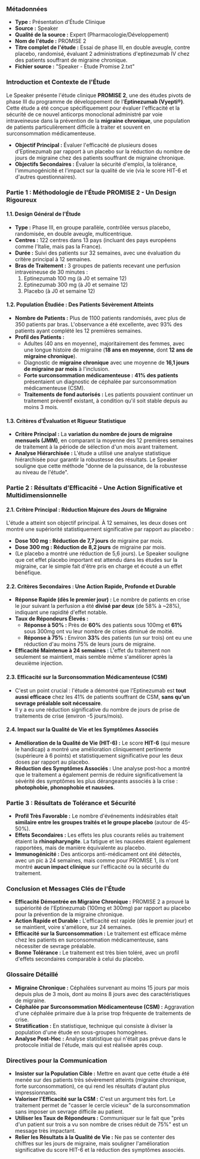 ### **Métadonnées**

- **Type :** Présentation d'Étude Clinique
- **Source :** Speaker
- **Qualité de la source :** Expert (Pharmacologie/Développement)
- **Nom de l'étude :** PROMISE 2
- **Titre complet de l'étude :** Essai de phase III, en double aveugle, contre placebo, randomisé, évaluant 2 administrations d'eptinezumab IV chez des patients souffrant de migraine chronique.
- **Fichier source :** "Speaker - Etude Promise 2.txt"

### **Introduction et Contexte de l'Étude**

Le Speaker présente l'étude clinique **PROMISE 2**, une des études pivots de phase III du programme de développement de l'**Eptinezumab (Vyepti®)**. Cette étude a été conçue spécifiquement pour évaluer l'efficacité et la sécurité de ce nouvel anticorps monoclonal administré par voie intraveineuse dans la prévention de la **migraine chronique**, une population de patients particulièrement difficile à traiter et souvent en surconsommation médicamenteuse.

- **Objectif Principal :** Évaluer l'efficacité de plusieurs doses d'Eptinezumab par rapport à un placebo sur la réduction du nombre de jours de migraine chez des patients souffrant de migraine chronique.
- **Objectifs Secondaires :** Évaluer la sécurité d'emploi, la tolérance, l'immunogénicité et l'impact sur la qualité de vie (via le score HIT-6 et d'autres questionnaires).

### **Partie 1 : Méthodologie de l'Étude PROMISE 2 - Un Design Rigoureux**

#### **1.1. Design Général de l'Étude**

- **Type :** Phase III, en groupe parallèle, contrôlée versus placebo, randomisée, en double aveugle, multicentrique.
- **Centres :** 122 centres dans 13 pays (incluant des pays européens comme l'Italie, mais pas la France).
- **Durée :** Suivi des patients sur 32 semaines, avec une évaluation du critère principal à 12 semaines.
- **Bras de Traitement :** 3 groupes de patients recevant une perfusion intraveineuse de 30 minutes :
    1. Eptinezumab 100 mg (à J0 et semaine 12)
    2. Eptinezumab 300 mg (à J0 et semaine 12)
    3. Placebo (à J0 et semaine 12)

#### **1.2. Population Étudiée : Des Patients Sévèrement Atteints**

- **Nombre de Patients :** Plus de 1100 patients randomisés, avec plus de 350 patients par bras. L'observance a été excellente, avec 93% des patients ayant complété les 12 premières semaines.
- **Profil des Patients :**
  - Adultes (40 ans en moyenne), majoritairement des femmes, avec une longue histoire de migraine (**18 ans en moyenne**, dont **12 ans de migraine chronique**).
  - Diagnostic de **migraine chronique** avec une moyenne de **16,1 jours de migraine par mois** à l'inclusion.
  - **Forte surconsommation médicamenteuse :** **41% des patients** présentaient un diagnostic de céphalée par surconsommation médicamenteuse (CSM).
  - **Traitements de fond autorisés :** Les patients pouvaient continuer un traitement préventif existant, à condition qu'il soit stable depuis au moins 3 mois.

#### **1.3. Critères d'Évaluation et Rigueur Statistique**

- **Critère Principal :** La **variation du nombre de jours de migraine mensuels (JMM)**, en comparant la moyenne des 12 premières semaines de traitement à la période de sélection d'un mois avant traitement.
- **Analyse Hiérarchisée :** L'étude a utilisé une analyse statistique hiérarchisée pour garantir la robustesse des résultats. Le Speaker souligne que cette méthode "donne de la puissance, de la robustesse au niveau de l'étude".

### **Partie 2 : Résultats d'Efficacité - Une Action Significative et Multidimensionnelle**

#### **2.1. Critère Principal : Réduction Majeure des Jours de Migraine**

L'étude a atteint son objectif principal. À 12 semaines, les deux doses ont montré une supériorité statistiquement significative par rapport au placebo :

- **Dose 100 mg :** **Réduction de 7,7 jours** de migraine par mois.
- **Dose 300 mg :** **Réduction de 8,2 jours** de migraine par mois.
- (Le placebo a montré une réduction de 5,6 jours). Le Speaker souligne que cet effet placebo important est attendu dans les études sur la migraine, car le simple fait d'être pris en charge et écouté a un effet bénéfique.

#### **2.2. Critères Secondaires : Une Action Rapide, Profonde et Durable**

- **Réponse Rapide (dès le premier jour) :** Le nombre de patients en crise le jour suivant la perfusion a été **divisé par deux** (de 58% à ~28%), indiquant une rapidité d'effet notable.
- **Taux de Répondeurs Élevés :**
  - **Réponse à 50% :** Près de **60%** des patients sous 100mg et **61%** sous 300mg ont vu leur nombre de crises diminué de moitié.
  - **Réponse à 75% :** Environ **33%** des patients (un sur trois) ont eu une réduction d'au moins 75% de leurs jours de migraine.
- **Efficacité Maintenue à 24 semaines :** L'effet du traitement non seulement se maintient, mais semble même s'améliorer après la deuxième injection.

#### **2.3. Efficacité sur la Surconsommation Médicamenteuse (CSM)**

- C'est un point crucial : l'étude a démontré que l'Eptinezumab est **tout aussi efficace** chez les 41% de patients souffrant de CSM, **sans qu'un sevrage préalable soit nécessaire**.
- Il y a eu une réduction significative du nombre de jours de prise de traitements de crise (environ -5 jours/mois).

#### **2.4. Impact sur la Qualité de Vie et les Symptômes Associés**

- **Amélioration de la Qualité de Vie (HIT-6) :** Le score **HIT-6** (qui mesure le handicap) a montré une amélioration cliniquement pertinente (supérieure à 6 points) et statistiquement significative pour les deux doses par rapport au placebo.
- **Réduction des Symptômes Associés :** Une analyse post-hoc a montré que le traitement a également permis de réduire significativement la sévérité des symptômes les plus dérangeants associés à la crise : **photophobie, phonophobie et nausées**.

### **Partie 3 : Résultats de Tolérance et Sécurité**

- **Profil Très Favorable :** Le nombre d'événements indésirables était **similaire entre les groupes traités et le groupe placebo** (autour de 45-50%).
- **Effets Secondaires :** Les effets les plus courants reliés au traitement étaient la **rhinopharyngite**. La fatigue et les nausées étaient également rapportées, mais de manière équivalente au placebo.
- **Immunogénicité :** Des anticorps anti-médicament ont été détectés, avec un pic à 24 semaines, mais comme pour PROMISE 1, ils n'ont montré **aucun impact clinique** sur l'efficacité ou la sécurité du traitement.

### **Conclusion et Messages Clés de l'Étude**

- **Efficacité Démontrée en Migraine Chronique :** PROMISE 2 a prouvé la supériorité de l'Eptinezumab (100mg et 300mg) par rapport au placebo pour la prévention de la migraine chronique.
- **Action Rapide et Durable :** L'efficacité est rapide (dès le premier jour) et se maintient, voire s'améliore, sur 24 semaines.
- **Efficacité sur la Surconsommation :** Le traitement est efficace même chez les patients en surconsommation médicamenteuse, sans nécessiter de sevrage préalable.
- **Bonne Tolérance :** Le traitement est très bien toléré, avec un profil d'effets secondaires comparable à celui du placebo.

### **Glossaire Détaillé**

- **Migraine Chronique :** Céphalées survenant au moins 15 jours par mois depuis plus de 3 mois, dont au moins 8 jours avec des caractéristiques de migraine.
- **Céphalée par Surconsommation Médicamenteuse (CSM) :** Aggravation d'une céphalée primaire due à la prise trop fréquente de traitements de crise.
- **Stratification :** En statistique, technique qui consiste à diviser la population d'une étude en sous-groupes homogènes.
- **Analyse Post-Hoc :** Analyse statistique qui n'était pas prévue dans le protocole initial de l'étude, mais qui est réalisée après coup.

### **Directives pour la Communication**

- **Insister sur la Population Cible :** Mettre en avant que cette étude a été menée sur des patients très sévèrement atteints (migraine chronique, forte surconsommation), ce qui rend les résultats d'autant plus impressionnants.
- **Valoriser l'Efficacité sur la CSM :** C'est un argument très fort. Le traitement permet de "casser le cercle vicieux" de la surconsommation sans imposer un sevrage difficile au patient.
- **Utiliser les Taux de Répondeurs :** Communiquer sur le fait que "près d'un patient sur trois a vu son nombre de crises réduit de 75%" est un message très impactant.
- **Relier les Résultats à la Qualité de Vie :** Ne pas se contenter des chiffres sur les jours de migraine, mais souligner l'amélioration significative du score HIT-6 et la réduction des symptômes associés.